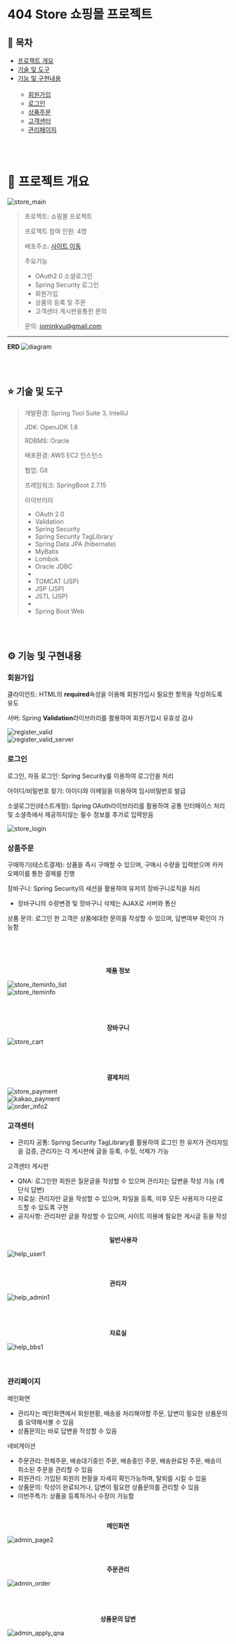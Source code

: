 # 404 Store 쇼핑몰 프로젝트
## :blue_book:  목차

- [프로젝트 개요](#rainbow-프로젝트-개요) 
- [기술 및 도구](#star-기술-및-도구) 
- [기능 및 구현내용](#gear-기능-및-구현내용)  <br><br>
  - [회원가입](#회원가입)
  - [로그인](#로그인)
  - [상품주문](#상품주문)
  - [고객센터](#고객센터)
  - [관리페이지](#관리페이지)

<br><br>

# :rainbow: 프로젝트 개요 

![store_main](https://github.com/jominkyu1/404Project/assets/18455743/b18df33a-d903-4773-a53d-a4197f3ee701)


> 프로젝트: 쇼핑몰 프로젝트 <br>
>  
> 프로젝트 참여 인원: 4명 <br>
>  
> 배포주소: <a href="http://3.37.67.219:8082/">사이트 이동</a> <br>
>  
> 주요기능
> - OAuth2.0 소셜로그인
> - Spring Security 로그인  
> - 회원가입  
> - 상품의 등록 및 주문
> - 고객센터 게시판을통한 문의
>   
> 문의: jominkyu@gmail.com  

<hr>

<b> ERD </b>
![diagram](https://github.com/jominkyu1/404Project/assets/18455743/185731a3-f2bf-4b67-81fa-06871d607926)

<br><br>

## :star: 기술 및 도구

> 개발환경: Spring Tool Suite 3, IntelliJ
> 
> JDK: OpenJDK 1.8
>
> RDBMS: Oracle
>
> 배포환경: AWS EC2 인스턴스
>
> 협업: Git 
> 
> 프레임워크: SpringBoot 2.7.15
>
> 라이브러리
> - OAuth 2.0
> - Validation
> - Spring Security
> - Spring Security TagLibrary
> - Spring Data JPA (hibernate)
> - MyBatis
> - Lombok
> - Oracle JDBC
> -
> - TOMCAT (JSP)
> - JSP (JSP)
> - JSTL (JSP)
> -
> - Spring Boot Web

<br><br>

## :gear: 기능 및 구현내용

### 회원가입
  
클라이언트: HTML의 <b>required</b>속성을 이용해 회원가입시 필요한 항목을 작성하도록 유도  
  
서버: Spring <b>Validation</b>라이브러리를 활용하여 회원가입시 유효성 검사

  
![register_valid](https://github.com/jominkyu1/404Project/assets/18455743/a93e95da-c470-4203-94a8-102785357734)  
![register_valid_server](https://github.com/jominkyu1/404Project/assets/18455743/1d36777e-1004-4f22-accd-fa002e50ce1b)
  
### 로그인  
  
로그인, 자동 로그인: Spring Security를 이용하여 로그인을 처리  
  
아이디/비밀번호 찾기: 아이디와 이메일을 이용하여 임시비밀번호 발급  
  
소셜로그인(테스트계정): Spring OAuth라이브러리를 활용하여 공통 인터페이스 처리 및 소셜측에서 제공하지않는 필수 정보를 추가로 입력받음

  
![store_login](https://github.com/jominkyu1/404Project/assets/18455743/110638bb-8491-43c0-a976-a3af7453d7ca)
  
  
### 상품주문

구매하기(테스트결제): 상품을 즉시 구매할 수 있으며, 구매시 수량을 입력받으며 카카오페이를 통한 결제를 진행  
  
장바구니: Spring Security의 세션을 활용하여 유저의 장바구니로직을 처리  
  - 장바구니의 수량변경 및 장바구니 삭제는 AJAX로 서버와 통신  
    
상품 문의: 로그인 한 고객은 상품에대한 문의를 작성할 수 있으며, 답변여부 확인이 가능함

<br><br><br>
  
<div align=center><b>제품 정보</b></div>  

![store_iteminfo_list](https://github.com/jominkyu1/404Project/assets/18455743/a51010bf-0030-4123-aa7f-69d2c68f06c0)  
![store_iteminfo](https://github.com/jominkyu1/404Project/assets/18455743/c4229a0b-7337-44f9-8889-4548c5461d38)  
  
<br><br>

<div align=center><b>장바구니</b></div>

![store_cart](https://github.com/jominkyu1/404Project/assets/18455743/a81419ef-aae4-4316-bdc2-769a3e17e1c2)
  
<br><br>
<div align=center><b>결제처리</b></div>

![store_payment](https://github.com/jominkyu1/404Project/assets/18455743/af8e1fe9-ba1f-4462-ae0b-7f56d9fa898c)  
![kakao_payment](https://github.com/jominkyu1/404Project/assets/18455743/7d43250a-d633-4716-b2dd-8eea24d308be)  
![order_info2](https://github.com/jominkyu1/404Project/assets/18455743/e2b56ffb-1be7-445a-948e-94c4924288b9)   


### 고객센터   
- 관리자 공통: Spring Security TagLibrary를 활용하여 로그인 한 유저가 관리자임을 검증, 관리자는 각 게시판에 글을 등록, 수정, 삭제가 가능
  
고객센터 게시판  
- QNA: 로그인한 회원은 질문글을 작성할 수 있으며 관리자는 답변을 작성 가능 (계단식 답변)
- 자료실: 관리자만 글을 작성할 수 있으며, 파일을 등록, 이후 모든 사용자가 다운로드할 수 있도록 구현
- 공지사항: 관리자만 글을 작성할 수 있으며, 사이트 이용에 필요한 게시글 등을 작성
  <br><br><br>
  <div align=center><b>일반사용자</b></div>    
  
![help_user1](https://github.com/jominkyu1/404Project/assets/18455743/3ce85cc4-07df-4155-abe8-08fb209bff64)   
  <br><br>
  <div align=center><b>관리자</b></div>      
  
![help_admin1](https://github.com/jominkyu1/404Project/assets/18455743/0c523bec-b26c-499d-9916-99e1375dda82)      

<br><br>  
<div align=center><b>자료실</b></div>   

![help_bbs1](https://github.com/jominkyu1/404Project/assets/18455743/d9967e32-4af6-4edd-8178-641693b5ec6e)  
<br><br>

### 관리페이지

메인화면  
- 관리자는 메인화면에서 회원현황, 배송을 처리해야할 주문, 답변이 필요한 상품문의를 요약해서볼 수 있음
- 상품문의는 바로 답변을 작성할 수 있음  

네비게이션  
- 주문관리: 전체주문, 배송대기중인 주문, 배송중인 주문, 배송완료된 주문, 배송이 취소된 주문을 관리할 수 있음
- 회원관리: 가입된 회원의 현황을 자세히 확인가능하며, 탈퇴를 시킬 수 있음
- 상품문의: 작성이 완료되거나, 답변이 필요한 상품문의를 관리할 수 있음
- 이번주특가: 상품을 등록하거나 수정이 가능함
<br><br><br>
<div align=center><b>메인화면</b></div>   

![admin_page2](https://github.com/jominkyu1/404Project/assets/18455743/fbde0b7a-2c53-48de-8170-dc0bb4c96489)       
<br><br>   
<div align=center><b>주문관리</b></div>   

![admin_order](https://github.com/jominkyu1/404Project/assets/18455743/de995b7e-c494-48d7-ac16-3198d0e2c893)    

<br><br>

<div align=center><b>상품문의 답변</b></div>    

![admin_apply_qna](https://github.com/jominkyu1/404Project/assets/18455743/cd69baa1-d848-4632-88c5-1ae34d5ca6e0)
